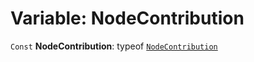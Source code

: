# Variable: NodeContribution

`Const` **NodeContribution**: typeof [`NodeContribution`](/auto-docs/form-core/variables/NodeContribution-1.md)
